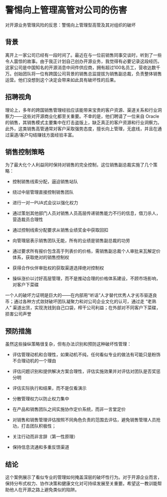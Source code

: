 # 警惕向上管理高管对公司的伤害

对开源业务管理风险的反思：警惕向上管理型高管及其对组织的破坏

## 背景

离开上一家公司已经有一段时间了。最近在与一位前销售同事交谈时，听到了一些令人震惊的故事。由于我正计划自己创办开源业务，我觉得有必要记录这段经历。这家公司是中国知名的开源消息中间件供应商，拥有超过100名员工，营收达数千万。创始团队将一位有跨国公司背景的销售总监提拔为销售副总裁，负责整体销售运营。他们没想到这个决定会带来如此具有破坏性的后果。

## 招聘视角

理论上，多年的跨国销售管理经验应该能带来宝贵的客户资源、渠道关系和行业洞察力——这些对开源商业化都至关重要。不幸的是，他们聘请了一位来自 Oracle 的销售，其销售模式主要集中在打击盗版上，缺乏真正的客户资源和行业洞察力。此外，这类销售高管通常对客户采取强势态度，擅长向上管理，无底线，并且在通过渠道/客户勾结赚钱方面经验丰富。

## 销售控制策略

为了最大化个人利益同时保持对销售的完全控制，这位销售副总裁实施了几个策略：

* 控制销售线索分配，逼迫销售站队

* 绕过中层管理直接控制销售团队

* 进行一对一PUA式会议以强化权力

* 通过策划其他部门人员对销售人员高层传递销售能力不行的信息，借刀杀人，营造裁员合理性

* 通过控制线索分配要求从销售业绩奖金中获取回扣

* 向管理层表示销售团队无能，所有的业绩是销售副总裁的功劳

* 通过要求所有报价包含高于列表价的价格，需销售副总裁个人审批来瓦解定价体系，获取绝对的销售控制权

* 获得合作伙伴审批权的获取渠道选择绝对控制权

* 操纵涨价以讨好高层管理，而不是推动合理的价格体系建设，不顾市场影响，对客户下菜碟

一个人的破坏力证明是巨大的——在内部用“听话”人才替代优秀人才劣币驱逐良币；通过各种方式敛财破坏团队凝聚力和对公司企业文化的认可，通过走 “老熟人” 渠道出货，实现洗钱到自己口袋，榨干公司利益；在外部对不同客户下菜碟，损害公司声誉

## 预防措施

虽然这些操纵策略很复杂，但有办法识别和预防这种破坏性管理：

* 评估管理动机和合理性，如果动机不纯，任何看似专业的做法有可能只是粉饰不合理动机的一个理由

* 评估问题识别和提供解决方案合理性，评估实施效果并对评估对团队是否奖惩分明

* 评估实际执行和结果，而不是仅看演示

* 分散管理权力以防止权力集中

* 在产品和销售团队之间实施协作定价系统，而非一言堂定价

* 对销售和销售管理评估按照不同角色负责的范围去评估，避免销售管理人员抢功，打击团队积极性；

* 关注行动而非言辞（第一性原理）

* 保持信息流通和多重反馈渠道

## 结论

这个案例展示了看似专业的管理如何掩盖深层的破坏性行为。对于开源企业而言，保持分布式权力、协作决策和健康文化对可持续发展至关重要。希望这一教训能帮助他人在开源之路上避免类似的陷阱。
